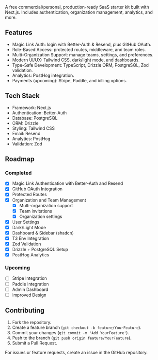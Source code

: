 A free commercial/personal, production-ready SaaS starter kit built with Next.js. Includes authentication, organization management, analytics, and more.

## Features

- Magic Link Auth: login with Better-Auth & Resend, plus GitHub OAuth.  
- Role-Based Access: protected routes, middleware, and team roles.  
- Multi-Organization Support: manage teams, settings, and preferences.  
- Modern UI/UX: Tailwind CSS, dark/light mode, and dashboards.  
- Type-Safe Development: TypeScript, Drizzle ORM, PostgreSQL, Zod validation.  
- Analytics: PostHog integration.  
- Payments (upcoming): Stripe, Paddle, and billing options.  

## Tech Stack

- Framework: Next.js  
- Authentication: Better-Auth  
- Database: PostgreSQL  
- ORM: Drizzle  
- Styling: Tailwind CSS  
- Email: Resend  
- Analytics: PostHog  
- Validation: Zod  

## Roadmap

### Completed

- [x] Magic Link Authentication with Better-Auth and Resend  
- [x] GitHub OAuth Integration  
- [x] Protected Routes  
- [x] Organization and Team Management  
  - [x] Multi-organization support  
  - [x] Team invitations  
  - [x] Organization settings  
- [x] User Settings  
- [x] Dark/Light Mode  
- [x] Dashboard & Sidebar (shadcn)  
- [x] T3 Env Integration  
- [x] Zod Validation  
- [x] Drizzle + PostgreSQL Setup  
- [x] PostHog Analytics  

### Upcoming

- [ ] Stripe Integration  
- [ ] Paddle Integration  
- [ ] Admin Dashboard  
- [ ] Improved Design  

## Contributing

1. Fork the repository.  
2. Create a feature branch (`git checkout -b feature/YourFeature`).  
3. Commit your changes (`git commit -m 'Add YourFeature'`).  
4. Push to the branch (`git push origin feature/YourFeature`).  
5. Submit a Pull Request.  

For issues or feature requests, create an issue in the GitHub repository.

